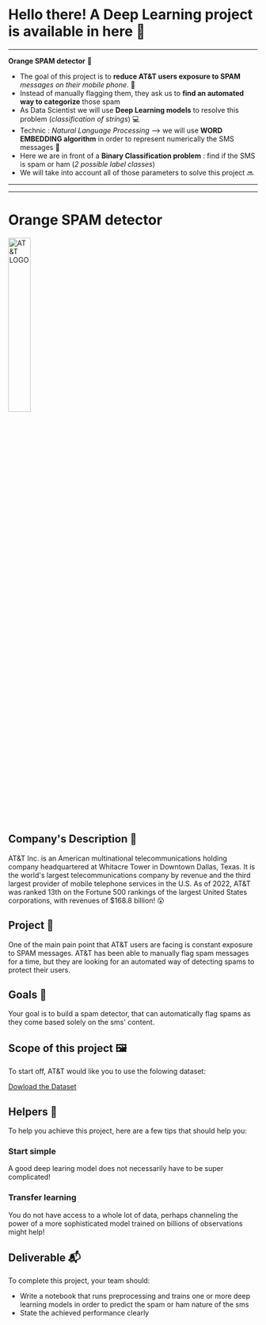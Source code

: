 # Hello there! A Deep Learning project is available in here 🩵
---
**Orange SPAM detector** 🔶
- The goal of this project is to **reduce AT\&T users exposure to SPAM** *messages on their mobile phone*. 📲
- Instead of manually flagging them, they ask us to **find an automated way to categorize** those spam
- As Data Scientist we will use **Deep Learning models** to resolve this problem (*classification of strings*) 💻
- Technic : *Natural Language Processing* --> we will use **WORD EMBEDDING algorithm** in order to represent numerically the SMS messages 🧠
- Here we are in front of a **Binary Classification problem** : find if the SMS is spam or ham (*2 possible label classes*)
- We will take into account all of those parameters to solve this project 🔜


---
---




# Orange SPAM detector

<img src="https://full-stack-assets.s3.eu-west-3.amazonaws.com/M08-deep-learning/AT%26T_logo_2016.svg" alt="AT&T LOGO" width="30%" />

## Company's Description 📇
AT&T Inc. is an American multinational telecommunications holding company headquartered at Whitacre Tower in Downtown Dallas, Texas. It is the world's largest telecommunications company by revenue and the third largest provider of mobile telephone services in the U.S. As of 2022, AT&T was ranked 13th on the Fortune 500 rankings of the largest United States corporations, with revenues of $168.8 billion! 😮


## Project 🚧
One of the main pain point that AT&T users are facing is constant exposure to SPAM messages.
AT&T has been able to manually flag spam messages for a time, but they are looking for an automated way of detecting spams to protect their users.


## Goals 🎯
Your goal is to build a spam detector, that can automatically flag spams as they come based solely on the sms' content.


## Scope of this project 🖼️
To start off, AT&T would like you to use the folowing dataset:

[Dowload the Dataset](https://full-stack-bigdata-datasets.s3.eu-west-3.amazonaws.com/Deep+Learning/project/spam.csv)


## Helpers 🦮

To help you achieve this project, here are a few tips that should help you: 


### Start simple
A good deep learing model does not necessarily have to be super complicated!


### Transfer learning
You do not have access to a whole lot of data, perhaps channeling the power of a more sophisticated model trained on billions of observations might help!


## Deliverable 📬

To complete this project, your team should: 

* Write a notebook that runs preprocessing and trains one or more deep learning models in order to predict the spam or ham nature of the sms
* State the achieved performance clearly
